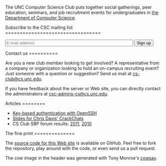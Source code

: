 The UNC Computer Science Club puts together social gatherings, peer education,
seminars, and job recruitment events for undergraduates in [the Department of
Computer Science](http://www.cs.unc.edu/).

<section markdown="1">
Subscribe to the CSC mailing list
=================================

<form action="http://lists.unc.edu/subscribe/subscribe.tml" method="post">
<p>
<input type="email" name="email" placeholder="E-mail address" size="48" />
<input type="hidden" name="list" value="csclub" />
<input type="hidden" name="confirm" value="one" />
<input type="hidden" name="showconfirm" value="T" />
<input type="hidden" name="url" value="http://csclub.cs.unc.edu/" />
<input type="submit" value="Sign up" />
</p>
</form>
</section>

<section markdown="1">
Contact us
==========

Are you a new club member looking to get involved?
A representative from a company or organization looking to hold an on-campus recruiting event?
Just someone with a question or suggestion?
Send us mail at <cs-club@cs.unc.edu>.

If you have feedback about the server or Web site,
you can directly contact the administrators at <csc-admins-cs@cs.unc.edu>.
</section>

<section markdown="1">
Articles
========

* [Key-based authentication with OpenSSH](help/openssh-keygen/)
* [Slides for Chris Davis' CrackChats](crackchat/)
* CS Club SBP forum results:
    [2011](sbp-forum/2011/),
    [2010](sbp-forum/2010.txt)
</section>

<section markdown="1">
The fine print
==============

The [source code for this Web site](https://github.com/unc-csclub/csclub-web) is available on GitHub.
Feel free to fork the repository, play around with the code, or even send us a pull request.

The cow image in the header was generated with Tony Monroe's [cowsay](http://www.nog.net/~tony/warez/cowsay.shtml).
</section>
